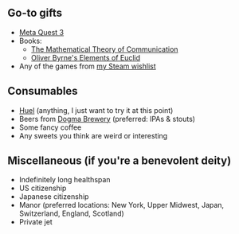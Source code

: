 ## Go-to gifts
- [Meta Quest 3](https://www.meta.com/quest/quest-3/)
- Books:
  - [The Mathematical Theory of Communication](https://www.amazon.com/Mathematical-Theory-Communication-Claude-Shannon/dp/0252725484)
  - [Oliver Byrne's Elements of Euclid](https://www.amazon.com/dp/B09ZYVSSTP)
- Any of the games from [my Steam wishlist](https://store.steampowered.com/wishlist/profiles/76561198081790656)

## Consumables
- [Huel](https://huel.com/) (anything, I just want to try it at this point)
- Beers from [Dogma Brewery](https://dogmabrewery.com/) (preferred: IPAs & stouts)
- Some fancy coffee
- Any sweets you think are weird or interesting

## Miscellaneous (if you're a benevolent deity)
- Indefinitely long healthspan
- US citizenship
- Japanese citizenship
- Manor (preferred locations: New York, Upper Midwest, Japan, Switzerland, England, Scotland)
- Private jet
